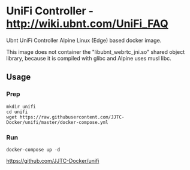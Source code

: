 # UniFi Controller - http://wiki.ubnt.com/UniFi_FAQ

Ubnt UniFi Controller Alpine Linux (Edge) based docker image.

This image does not container the "libubnt_webrtc_jni.so" shared object library, because it is compiled with glibc and Alpine uses musl libc.


## Usage

### Prep
```
mkdir unifi
cd unifi
wget https://raw.githubusercontent.com/JJTC-Docker/unifi/master/docker-compose.yml
```

### Run
```
docker-compose up -d
```

https://github.com/JJTC-Docker/unifi